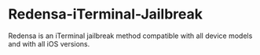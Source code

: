 # Redensa-iTerminal-Jailbreak
Redensa is an iTerminal jailbreak method compatible with all device models and with all iOS versions. 
